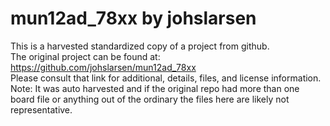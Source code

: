 
# mun12ad_78xx by johslarsen  
This is a harvested standardized copy of a project from github.  
The original project can be found at:  
https://github.com/johslarsen/mun12ad_78xx  
Please consult that link for additional, details, files, and license information.  
Note: It was auto harvested and if the original repo had more than one board file or anything out of the ordinary the files here are likely not representative.  
    